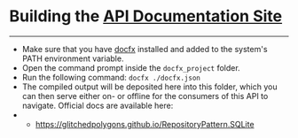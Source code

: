 # Building the [API Documentation Site](https://glitchedpolygons.github.io/RepositoryPattern.SQLite/api/index.html)
---
* Make sure that you have [docfx](https://github.com/dotnet/docfx) installed and added to the system's PATH environment variable.
* Open the command prompt inside the `docfx_project` folder.
* Run the following command: `docfx ./docfx.json`
* The compiled output will be deposited here into this folder, which you can then serve either on- or offline for the consumers of this API to navigate. Official docs are available here:
* * https://glitchedpolygons.github.io/RepositoryPattern.SQLite
